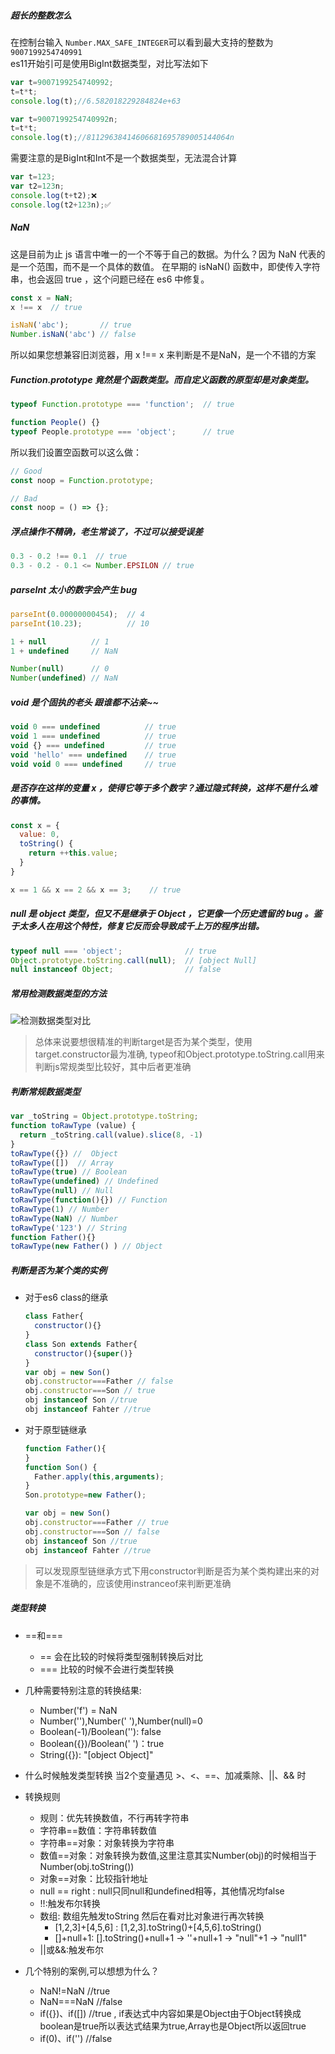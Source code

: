 
##### 超长的整数怎么
在控制台输入 `Number.MAX_SAFE_INTEGER`可以看到最大支持的整数为 `9007199254740991`  
es11开始引可是使用BigInt数据类型，对比写法如下
~~~javascript
var t=9007199254740992;
t=t*t;
console.log(t);//6.582018229284824e+63

var t=9007199254740992n;
t=t*t;
console.log(t);//81129638414606681695789005144064n

~~~
需要注意的是BigInt和Int不是一个数据类型，无法混合计算
~~~javascript
var t=123;
var t2=123n;
console.log(t+t2);❌
console.log(t2+123n);✅
~~~

##### NaN
这是目前为止 js 语言中唯一的一个不等于自己的数据。为什么？因为 NaN 代表的是一个范围，而不是一个具体的数值。 在早期的 isNaN() 函数中，即使传入字符串，也会返回 true ，这个问题已经在 es6 中修复。
~~~javascript
const x = NaN;
x !== x  // true
~~~
~~~javascript
isNaN('abc');       // true
Number.isNaN('abc') // false
~~~
所以如果您想兼容旧浏览器，用 x !== x 来判断是不是NaN，是一个不错的方案



##### Function.prototype 竟然是个函数类型。而自定义函数的原型却是对象类型。
~~~javascript
typeof Function.prototype === 'function';  // true

function People() {}
typeof People.prototype === 'object';      // true
~~~
所以我们设置空函数可以这么做：
~~~javascript
// Good 
const noop = Function.prototype;

// Bad
const noop = () => {};
~~~

##### 浮点操作不精确，老生常谈了，不过可以接受误差
~~~javascript
0.3 - 0.2 !== 0.1  // true
0.3 - 0.2 - 0.1 <= Number.EPSILON // true
~~~


##### parseInt 太小的数字会产生 bug
~~~javascript
parseInt(0.00000000454);  // 4
parseInt(10.23);          // 10
~~~

~~~javascript
1 + null          // 1
1 + undefined     // NaN

Number(null)      // 0
Number(undefined) // NaN
~~~

##### void 是个固执的老头 跟谁都不沾亲~~
~~~javascript
void 0 === undefined          // true
void 1 === undefined          // true
void {} === undefined         // true
void 'hello' === undefined    // true
void void 0 === undefined     // true
~~~

##### 是否存在这样的变量 x ，使得它等于多个数字？通过隐式转换，这样不是什么难的事情。
~~~javascript
const x = {
  value: 0,
  toString() {
    return ++this.value;
  }
}

x == 1 && x == 2 && x == 3;    // true
~~~

##### null 是 object 类型，但又不是继承于 Object ，它更像一个历史遗留的 bug 。鉴于太多人在用这个特性，修复它反而会导致成千上万的程序出错。
~~~javascript
typeof null === 'object';              // true
Object.prototype.toString.call(null);  // [object Null]
null instanceof Object;                // false
~~~


##### 常用检测数据类型的方法
![检测数据类型对比](http://img.vuedata.cn/typeoflist.png)
> 总体来说要想很精准的判断target是否为某个类型，使用 target.constructor最为准确, typeof和Object.prototype.toString.call用来判断js常规类型比较好，其中后者更准确

##### 判断常规数据类型
~~~javascript
var _toString = Object.prototype.toString;
function toRawType (value) {
  return _toString.call(value).slice(8, -1)
}
toRawType({}) //  Object 
toRawType([])  // Array    
toRawType(true) // Boolean
toRawType(undefined) // Undefined
toRawType(null) // Null
toRawType(function(){}) // Function
toRawType(1) // Number
toRawType(NaN) // Number
toRawType('123') // String
function Father(){}
toRawType(new Father() ) // Object
~~~

##### 判断是否为某个类的实例

* 对于es6 class的继承
  ~~~javascript
  class Father{
    constructor(){}
  }
  class Son extends Father{
    constructor(){super()}
  }
  var obj = new Son()
  obj.constructor===Father // false
  obj.constructor===Son // true
  obj instanceof Son //true
  obj instanceof Fahter //true
  ~~~


* 对于原型链继承
  ~~~javascript
  function Father(){
  }
  function Son() {
    Father.apply(this,arguments);
  }
  Son.prototype=new Father();

  var obj = new Son()
  obj.constructor===Father // true
  obj.constructor===Son // false
  obj instanceof Son //true
  obj instanceof Fahter //true
  ~~~

> 可以发现原型链继承方式下用constructor判断是否为某个类构建出来的对象是不准确的，应该使用instranceof来判断更准确


##### 类型转换
  * ==和===
    * == 会在比较的时候将类型强制转换后对比
    * === 比较的时候不会进行类型转换
    
* 几种需要特别注意的转换结果:
  * Number('f') = NaN
  * Number(''),Number(' '),Number(null)=0
  * Boolean(-1)/Boolean(''): false
  * Boolean({})/Boolean(' ')：true
  * String({}): "[object Object]"

* 什么时候触发类型转换
  当2个变量遇见 >、<、==、加减乘除、||、&& 时
* 转换规则
  * 规则：优先转换数值，不行再转字符串
  * 字符串==数值：字符串转数值
  * 字符串==对象：对象转换为字符串
  * 数值==对象：对象转换为数值,这里注意其实Number(obj)的时候相当于 Number(obj.toString())
  * 对象==对象：比较指针地址
  * null == right : null只同null和undefined相等，其他情况均false
  * !!:触发布尔转换
  * 数组: 数组先触发toString 然后在看对比对象进行再次转换
    * [1,2,3]+[4,5,6] : [1,2,3].toString()+[4,5,6].toString()
    * []+null+1: [].toString()+null+1 -> ''+null+1 -> "null"+1 -> "null1"
  * ||或&&:触发布尔

* 几个特别的案例,可以想想为什么？
  * NaN!=NaN //true
  * NaN===NaN //false
  * if({})、if([]) //true , if表达式中内容如果是Object由于Object转换成boolean是true所以表达式结果为true,Array也是Object所以返回true
  * if(0)、if('') //false
